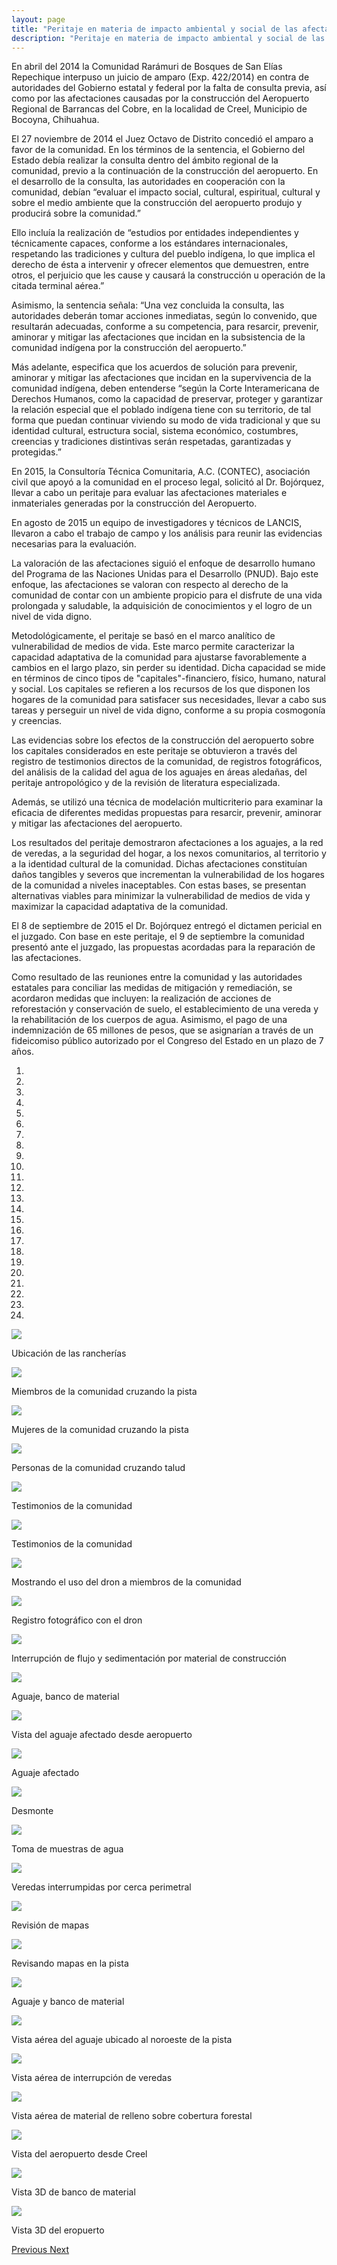 ```yaml
---
layout: page
title: "Peritaje en materia de impacto ambiental y social de las afectaciones del Aeropuerto Regional Barrancas el Cobre"
description: "Peritaje en materia de impacto ambiental y social de las afectaciones del Aeropuerto Regional Barrancas el Cobre"
---
```


En abril del 2014 la Comunidad Rarámuri de Bosques de San Elías
Repechique interpuso un juicio de amparo (Exp. 422/2014) en contra de
autoridades del Gobierno estatal y federal por la falta de consulta
previa, así como por las afectaciones causadas por la construcción del
Aeropuerto Regional de Barrancas del Cobre, en la localidad de Creel,
Municipio de Bocoyna, Chihuahua.

El 27 noviembre de 2014 el Juez Octavo de Distrito concedió el amparo
a favor de la comunidad. En los términos de la sentencia, el Gobierno
del Estado debía realizar la consulta dentro del ámbito regional de la
comunidad, previo a la continuación de la construcción del
aeropuerto. En el desarrollo de la consulta, las autoridades en
cooperación con la comunidad, debían “evaluar el impacto social,
cultural, espiritual, cultural y sobre el medio ambiente que la
construcción del aeropuerto produjo y producirá sobre la comunidad.”

Ello incluía la realización de “estudios por entidades independientes
y técnicamente capaces, conforme a los estándares internacionales,
respetando las tradiciones y cultura del pueblo indígena, lo que
implica el derecho de ésta a intervenir y ofrecer elementos que
demuestren, entre otros, el perjuicio que les cause y causará la
construcción u operación de la citada terminal aérea.”

Asimismo, la sentencia señala: “Una vez concluida la consulta, las
autoridades deberán tomar acciones inmediatas, según lo convenido, que
resultarán adecuadas, conforme a su competencia, para resarcir,
prevenir, aminorar y mitigar las afectaciones que incidan en la
subsistencia de la comunidad indígena por la construcción del
aeropuerto.”

Más adelante, especifica que los acuerdos de solución para prevenir,
aminorar y mitigar las afectaciones que incidan en la supervivencia de
la comunidad indígena, deben entenderse “según la Corte Interamericana
de Derechos Humanos, como la capacidad de preservar, proteger y
garantizar la relación especial que el poblado indígena tiene con su
territorio, de tal forma que puedan continuar viviendo su modo de vida
tradicional y que su identidad cultural, estructura social, sistema
económico, costumbres, creencias y tradiciones distintivas serán
respetadas, garantizadas y protegidas.”

En 2015, la Consultoría Técnica Comunitaria, A.C. (CONTEC), asociación
civil que apoyó a la comunidad en el proceso legal, solicitó al
Dr. Bojórquez, llevar a cabo un peritaje para evaluar las afectaciones
materiales e inmateriales generadas por la construcción del
Aeropuerto.

En agosto de 2015 un equipo de investigadores y técnicos de LANCIS,
llevaron a cabo el trabajo de campo y los análisis para reunir las
evidencias necesarias para la evaluación.

La valoración de las afectaciones siguió el enfoque de desarrollo
humano del Programa de las Naciones Unidas para el Desarrollo
(PNUD). Bajo este enfoque, las afectaciones se valoran con respecto al
derecho de la comunidad de contar con un ambiente propicio para el
disfrute de una vida prolongada y saludable, la adquisición de
conocimientos y el logro de un nivel de vida digno.

Metodológicamente, el peritaje se basó en el marco analítico de
vulnerabilidad de medios de vida. Este marco permite caracterizar la
capacidad adaptativa de la comunidad para ajustarse favorablemente a
cambios en el largo plazo, sin perder su identidad. Dicha capacidad se
mide en términos de cinco tipos de "capitales"-financiero, físico,
humano, natural y social. Los capitales se refieren a los recursos de
los que disponen los hogares de la comunidad para satisfacer sus
necesidades, llevar a cabo sus tareas y perseguir un nivel de vida
digno, conforme a su propia cosmogonía y creencias.

Las evidencias sobre los efectos de la construcción del aeropuerto
sobre los capitales considerados en este peritaje se obtuvieron a
través del registro de testimonios directos de la comunidad, de
registros fotográficos, del análisis de la calidad del agua de los
aguajes en áreas aledañas, del peritaje antropológico y de la revisión
de literatura especializada.

Además, se utilizó una técnica de modelación multicriterio para
examinar la eficacia de diferentes medidas propuestas para resarcir,
prevenir, aminorar y mitigar las afectaciones del aeropuerto.

Los resultados del peritaje demostraron afectaciones a los aguajes, a
la red de veredas, a la seguridad del hogar, a los nexos comunitarios,
al territorio y a la identidad cultural de la comunidad. Dichas
afectaciones constituían daños tangibles y severos que incrementan la
vulnerabilidad de los hogares de la comunidad a niveles
inaceptables. Con estas bases, se presentan alternativas viables para
minimizar la vulnerabilidad de medios de vida y maximizar la capacidad
adaptativa de la comunidad.

El 8 de septiembre de 2015 el Dr. Bojórquez entregó el dictamen
pericial en el juzgado. Con base en este peritaje, el 9 de septiembre
la comunidad presentó ante el juzgado, las propuestas acordadas para
la reparación de las afectaciones.

Como resultado de las reuniones entre la comunidad y las autoridades
estatales para conciliar las medidas de mitigación y remediación, se
acordaron medidas que incluyen: la realización de acciones de
reforestación y conservación de suelo, el establecimiento de una
vereda y la rehabilitación de los cuerpos de agua. Asimismo, el pago
de una indemnización de 65 millones de pesos, que se asignarían a
través de un fideicomiso público autorizado por el Congreso del Estado
en un plazo de 7 años.

<div id="rpch_Carousel" class="carousel slide" data-ride="carousel">
<!-- para que corra en automático añadir al final de la línea anterior:
data-ride="carousel" -->

  <!-- Indicators -->
  <ol class="carousel-indicators">
    <li data-target="#rpch_Carousel" data-slide-to="0" class="active"></li>
    <li data-target="#rpch_Carousel" data-slide-to="1"></li>
    <li data-target="#rpch_Carousel" data-slide-to="2"></li>
    <li data-target="#rpch_Carousel" data-slide-to="3"></li>
    <li data-target="#rpch_Carousel" data-slide-to="4"></li>
    <li data-target="#rpch_Carousel" data-slide-to="5"></li>
    <li data-target="#rpch_Carousel" data-slide-to="6"></li>
    <li data-target="#rpch_Carousel" data-slide-to="7"></li>
    <li data-target="#rpch_Carousel" data-slide-to="8"></li>
    <li data-target="#rpch_Carousel" data-slide-to="9"></li>
    <li data-target="#rpch_Carousel" data-slide-to="10"></li>
    <li data-target="#rpch_Carousel" data-slide-to="11"></li>
    <li data-target="#rpch_Carousel" data-slide-to="12"></li>
    <li data-target="#rpch_Carousel" data-slide-to="13"></li>
    <li data-target="#rpch_Carousel" data-slide-to="14"></li>
    <li data-target="#rpch_Carousel" data-slide-to="15"></li>
    <li data-target="#rpch_Carousel" data-slide-to="16"></li>
    <li data-target="#rpch_Carousel" data-slide-to="17"></li>
    <li data-target="#rpch_Carousel" data-slide-to="18"></li>
    <li data-target="#rpch_Carousel" data-slide-to="19"></li>
    <li data-target="#rpch_Carousel" data-slide-to="20"></li>
    <li data-target="#rpch_Carousel" data-slide-to="21"></li>
    <li data-target="#rpch_Carousel" data-slide-to="22"></li>
    <li data-target="#rpch_Carousel" data-slide-to="23"></li>
  </ol>

  <!-- Wrapper for slides -->
  <div class="carousel-inner">
    <div class="item active">
      <img src="/assets/proyectos_apc/fotos_repechique/fo_01_repechique_rancherias.jpg">
      <div class="carousel-caption">
        <p>Ubicación de las rancherías</p>
      </div>
    </div>
    <div class="item">
      <img src="/assets/proyectos_apc/fotos_repechique/fo_02_repechique_pista.jpg">
      <div class="carousel-caption">
        <p>Miembros de la comunidad cruzando la pista</p>
      </div>
    </div>
    <div class="item">
      <img src="/assets/proyectos_apc/fotos_repechique/fo_03_repechique_pista.jpg">
       <div class="carousel-caption">
         <p>Mujeres de la comunidad cruzando la pista</p>
       </div>
    </div>
    <div class="item">
      <img src="/assets/proyectos_apc/fotos_repechique/fo_04_repechique_talud.jpg">
      <div class="carousel-caption">
        <p>Personas de la comunidad cruzando talud</p>
      </div>
    </div>
    <div class="item">
      <img src="/assets/proyectos_apc/fotos_repechique/fo_05_repechique_testimonios.jpg">
      <div class="carousel-caption">
        <p>Testimonios de la comunidad</p>
      </div>
    </div>
    <div class="item">
      <img src="/assets/proyectos_apc/fotos_repechique/fo_06_repechique_testimonios.jpg">
      <div class="carousel-caption">
        <p>Testimonios de la comunidad</p>
      </div>
    </div>
    <div class="item">
      <img src="/assets/proyectos_apc/fotos_repechique/fo_07_repechique_dron.jpg">
      <div class="carousel-caption">
        <p>Mostrando el uso del dron a miembros de la comunidad</p>
      </div>
    </div>
    <div class="item">
      <img src="/assets/proyectos_apc/fotos_repechique/fo_08_repechique_dron.jpg">
      <div class="carousel-caption">
        <p>Registro fotográfico con el dron</p>
      </div>
    </div>
    <div class="item">
      <img src="/assets/proyectos_apc/fotos_repechique/fo_09_repechique_interrupcion.jpg">
      <div class="carousel-caption">
        <p>Interrupción de flujo y sedimentación por material de construcción</p>
      </div>
    </div>
    <div class="item">
      <img src="/assets/proyectos_apc/fotos_repechique/fo_10_repechique_material.jpg">
      <div class="carousel-caption">
        <p>Aguaje, banco de material</p>
      </div>
    </div>
    <div class="item">
      <img src="/assets/proyectos_apc/fotos_repechique/fo_11_repechique_aguaje.jpg">
      <div class="carousel-caption">
        <p>Vista del aguaje afectado desde aeropuerto</p>
      </div>
    </div>
    <div class="item">
      <img src="/assets/proyectos_apc/fotos_repechique/fo_12_repechique_aguaje.jpg">
      <div class="carousel-caption">
        <p>Aguaje afectado</p>
      </div>
    </div>
    <div class="item">
      <img src="/assets/proyectos_apc/fotos_repechique/fo_13_repechique_desmonte.jpg">
      <div class="carousel-caption">
        <p>Desmonte</p>
      </div>
    </div>
    <div class="item">
      <img src="/assets/proyectos_apc/fotos_repechique/fo_14_repechique_muestras.jpg">
      <div class="carousel-caption">
        <p>Toma de muestras de agua</p>
      </div>
    </div>
    <div class="item">
      <img src="/assets/proyectos_apc/fotos_repechique/fo_15_repechique_veredas.jpg">
      <div class="carousel-caption">
        <p>Veredas interrumpidas por cerca perimetral</p>
      </div>
    </div>
    <div class="item">
      <img src="/assets/proyectos_apc/fotos_repechique/fo_16_repechique_mapas.jpg">
      <div class="carousel-caption">
        <p>Revisión de mapas</p>
      </div>
    </div>
    <div class="item">
      <img src="/assets/proyectos_apc/fotos_repechique/fo_17_repechique_mapas.jpg">
      <div class="carousel-caption">
        <p>Revisando mapas en la pista</p>
      </div>
    </div>
    <div class="item">
      <img src="/assets/proyectos_apc/fotos_repechique/fo_18_repechique_aguaje.jpg">
      <div class="carousel-caption">
        <p>Aguaje y banco de material</p>
      </div>
    </div>
    <div class="item">
      <img src="/assets/proyectos_apc/fotos_repechique/fo_19_repechique_vista.jpg">
      <div class="carousel-caption">
        <p>Vista aérea del aguaje ubicado al noroeste de la pista</p>
      </div>
    </div>
    <div class="item">
      <img src="/assets/proyectos_apc/fotos_repechique/fo_20_repechique_vista.jpg">
      <div class="carousel-caption">
        <p>Vista aérea de interrupción de veredas</p>
      </div>
    </div>
    <div class="item">
      <img src="/assets/proyectos_apc/fotos_repechique/fo_21_repechique_vista.jpg">
      <div class="carousel-caption">
        <p>Vista aérea de material de relleno sobre cobertura forestal</p>
      </div>
    </div>
    <div class="item">
      <img src="/assets/proyectos_apc/fotos_repechique/fo_22_repechique_creel.jpg">
      <div class="carousel-caption">
        <p>Vista del aeropuerto desde Creel</p>
      </div>
    </div>
    <div class="item">
      <img src="/assets/proyectos_apc/fotos_repechique/fo_23_repechique_3d.jpg">
      <div class="carousel-caption">
        <p>Vista 3D de banco de material</p>
      </div>
    </div>
    <div class="item">
      <img src="/assets/proyectos_apc/fotos_repechique/fo_24_repechique_aeropuerto.jpg">
      <div class="carousel-caption">
        <p>Vista 3D del eropuerto</p>
      </div>
    </div>
  </div>

  <!-- Left and right controls -->
  <a class="left carousel-control" href="#rpch_Carousel" role="button" data-slide="prev">
    <span class="glyphicon glyphicon-chevron-left" aria-hidden="true"></span>
    <span class="sr-only">Previous</span>
  </a>
  <a class="right carousel-control" href="#rpch_Carousel" role="button" data-slide="next">
    <span class="glyphicon glyphicon-chevron-right" aria-hidden="true"></span>
    <span class="sr-only">Next</span>
  </a>
</div>
